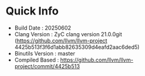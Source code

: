 # Quick Info
* Build Date : 20250602
* Clang Version : ZyC clang version 21.0.0git (https://github.com/llvm/llvm-project 4425b513f3f6d1abb82635309d4eafd2aac6ded5)
* Binutils Version : master
* Compiled Based : https://github.com/llvm/llvm-project/commit/4425b513

